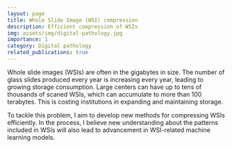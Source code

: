 ```yaml
---
layout: page
title: Whole Slide Image (WSI) compression
description: Efficient compression of WSIs
img: assets/img/digital-pathology.jpg
importance: 1
category: Digital pathology
related_publications: true
---
```


Whole slide images (WSIs) are often in the gigabytes in size. The number of glass slides produced every year is increasing every year, leading to growing storage consumption. Large centers can have up to tens of thousands of scaned WSIs, which can accumulate to more than 100 terabytes. This is costing institutions in expanding and maintaining storage.

To tackle this problem, I aim to develop new methods for compressing WSIs efficiently. In the process, I believe new understanding about the patterns included in WSIs will also lead to advancement in WSI-related machine learning models.